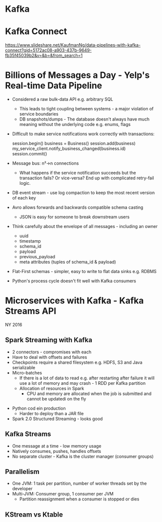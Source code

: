 # Kafka

# Kafka Connect

https://www.slideshare.net/KaufmanNg/data-pipelines-with-kafka-connect?qid=5172ac08-a903-437b-9649-fb35f45039b2&v=&b=&from_search=1

# Billions of Messages a Day - Yelp's Real-time Data Pipeline

* Considered a raw bulk-data API e.g. arbitrary SQL
  - This leads to tight coupling between systems - a major violation of
    service boundaries
  - DB snapshots/dumps - The database doesn't always have much meaning without
    the underlying code e.g. enums, flags
* Difficult to make service notifications work correctly with transactions:

  session.begin()
  business = Business()
  session.add(business)
  my_service_client.notify_business_changed(business.id)
  session.commit()
* Message bus: n²->n connections
  - What happens if the service notification succeeds but the transaction
    fails?  Or vice-versa?  End up with complicated retry-fail logic.
* DB event stream - use log compaction to keep the most recent version of each
  key
* Avro allows forwards and backwards compatible schema casting
  - JSON is easy for someone to break downstream users
* Think carefully about the envelope of all messages - including an owner
  - uuid
  - timestamp
  - schema_id
  - payload
  - previous_payload
  - meta attributes (tuples of schema_id & payload)
* Flat-First schemas - simpler, easy to write to flat data sinks e.g. RDBMS 
* Python's process cycle doesn't fit well with Kafka consumers

# Microservices with Kafka - Kafka Streams API
NY 2016

## Spark Streaming with Kafka
  - 2 connectors - compromises with each
  - Have to deal with offsets and failures 
  - Checkpoints require a shared filesystem e.g. HDFS, S3 and Java
    serializable
  - Micro-batches
    - If there is a lot of data to read e.g. after restarting after failure
     it will use a lot of memory and may crash - 1 RDD per Kafka partition
    - Allocation of resources in Spark
      - CPU and memory are allocated when the job is submitted and cannot be
        updatedi on the fly
* Python cod ein production
  - Harder to deploy than a JAR file
* Spark 2.0 Structured Streaming - looks good

## Kafka Streams

* One message at a time - low memory usage
* Natively consumes, pushes, handles offsets
* No separate cluster - Kafka is the cluster manager (consumer groups)

## Parallelism

* One JVM: 1 task per partition, number of worker threads set by the developer
* Multi-JVM: Consumer group, 1 consumer per JVM
  - Partition reassignment when a consumer is stopped or dies

## KStream vs Ktable
